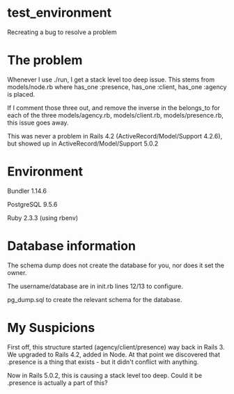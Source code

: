 # test_environment
Recreating a bug to resolve a problem

# The problem
Whenever I use ./run, I get a stack level too deep issue. This stems from models/node.rb where has_one :presence, has_one :client, has_one :agency is placed.

If I comment those three out, and remove the inverse in the belongs_to for each of the three models/agency.rb, models/client.rb, models/presence.rb, this issue goes away.

This was never a problem in Rails 4.2 (ActiveRecord/Model/Support 4.2.6), but showed up in ActiveRecord/Model/Support 5.0.2

# Environment
Bundler 1.14.6

PostgreSQL 9.5.6

Ruby 2.3.3 (using rbenv)

# Database information
The schema dump does not create the database for you, nor does it set the owner.

The username/database are in init.rb lines 12/13 to configure.

pg_dump.sql to create the relevant schema for the database.

# My Suspicions
First off, this structure started (agency/client/presence) way back in Rails 3. We upgraded to Rails 4.2, added in Node. At that point we discovered that  .presence is a thing that exists - but it didn't conflict with anything.

Now in Rails 5.0.2, this is causing a stack level too deep.  Could it be   .presence  is actually a part of this?
